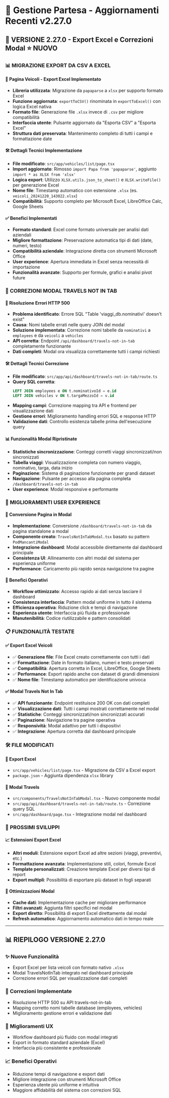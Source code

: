 # 🚚 Gestione Partesa - Aggiornamenti Recenti v2.27.0

## 🚀 **VERSIONE 2.27.0** - Export Excel e Correzioni Modal ⭐ **NUOVO**

### 📊 **MIGRAZIONE EXPORT DA CSV A EXCEL**

#### 🎯 **Pagina Veicoli - Export Excel Implementato**
- **Libreria utilizzata**: Migrazione da `papaparse` a `xlsx` per supporto formato Excel
- **Funzione aggiornata**: `exportToCSV()` rinominata in `exportToExcel()` con logica Excel nativa
- **Formato file**: Generazione file `.xlsx` invece di `.csv` per migliore compatibilità
- **Interfaccia utente**: Pulsante aggiornato da "Esporta CSV" a "Esporta Excel"
- **Struttura dati preservata**: Mantenimento completo di tutti i campi e formattazione date

#### 🛠️ **Dettagli Tecnici Implementazione**
- **File modificato**: `src/app/vehicles/list/page.tsx`
- **Import aggiornato**: Rimosso `import Papa from 'papaparse'`, aggiunto `import * as XLSX from 'xlsx'`
- **Logica export**: Utilizzo `XLSX.utils.json_to_sheet()` e `XLSX.writeFile()` per generazione Excel
- **Nome file**: Timestamp automatico con estensione `.xlsx` (es. `veicoli_20241220_143022.xlsx`)
- **Compatibilità**: Supporto completo per Microsoft Excel, LibreOffice Calc, Google Sheets

#### ✅ **Benefici Implementati**
- **Formato standard**: Excel come formato universale per analisi dati aziendali
- **Migliore formattazione**: Preservazione automatica tipi di dati (date, numeri, testo)
- **Compatibilità aziendale**: Integrazione diretta con strumenti Microsoft Office
- **User experience**: Apertura immediata in Excel senza necessità di importazione
- **Funzionalità avanzate**: Supporto per formule, grafici e analisi pivot future

### 🔧 **CORREZIONI MODAL TRAVELS NOT IN TAB**

#### 🎯 **Risoluzione Errori HTTP 500**
- **Problema identificato**: Errore SQL "Table 'viaggi_db.nominativi' doesn't exist"
- **Causa**: Nomi tabelle errati nelle query JOIN del modal
- **Soluzione implementata**: Correzione nomi tabelle da `nominativi` a `employees` e da `veicoli` a `vehicles`
- **API corretta**: Endpoint `/api/dashboard/travels-not-in-tab` completamente funzionante
- **Dati completi**: Modal ora visualizza correttamente tutti i campi richiesti

#### 🛠️ **Dettagli Tecnici Correzione**
- **File modificato**: `src/app/api/dashboard/travels-not-in-tab/route.ts`
- **Query SQL corretta**: 
  ```sql
  LEFT JOIN employees e ON t.nominativoId = e.id
  LEFT JOIN vehicles v ON t.targaMezzoId = v.id
  ```
- **Mapping campi**: Correzione mapping tra API e frontend per visualizzazione dati
- **Gestione errori**: Miglioramento handling errori SQL e response HTTP
- **Validazione dati**: Controllo esistenza tabelle prima dell'esecuzione query

#### 📊 **Funzionalità Modal Ripristinate**
- **Statistiche sincronizzazione**: Conteggi corretti viaggi sincronizzati/non sincronizzati
- **Tabella viaggi**: Visualizzazione completa con numero viaggio, nominativo, targa, data inizio
- **Paginazione**: Sistema di paginazione funzionante per grandi dataset
- **Navigazione**: Pulsante per accesso alla pagina completa `/dashboard/travels-not-in-tab`
- **User experience**: Modal responsive e performante

### 🎨 **MIGLIORAMENTI USER EXPERIENCE**

#### 🔄 **Conversione Pagina in Modal**
- **Implementazione**: Conversione `/dashboard/travels-not-in-tab` da pagina standalone a modal
- **Componente creato**: `TravelsNotInTabModal.tsx` basato su pattern `PodMancantiModal`
- **Integrazione dashboard**: Modal accessibile direttamente dal dashboard principale
- **Consistenza UI**: Allineamento con altri modal del sistema per esperienza uniforme
- **Performance**: Caricamento più rapido senza navigazione tra pagine

#### 🎯 **Benefici Operativi**
- **Workflow ottimizzato**: Accesso rapido ai dati senza lasciare il dashboard
- **Consistenza interfaccia**: Pattern modal uniforme in tutto il sistema
- **Efficienza operativa**: Riduzione click e tempi di navigazione
- **Esperienza utente**: Interfaccia più fluida e professionale
- **Manutenibilità**: Codice riutilizzabile e pattern consolidati

### 📋 **FUNZIONALITÀ TESTATE**

#### ✅ **Export Excel Veicoli**
- ✅ **Generazione file**: File Excel creato correttamente con tutti i dati
- ✅ **Formattazione**: Date in formato italiano, numeri e testo preservati
- ✅ **Compatibilità**: Apertura corretta in Excel, LibreOffice, Google Sheets
- ✅ **Performance**: Export rapido anche con dataset di grandi dimensioni
- ✅ **Nome file**: Timestamp automatico per identificazione univoca

#### ✅ **Modal Travels Not In Tab**
- ✅ **API funzionante**: Endpoint restituisce 200 OK con dati completi
- ✅ **Visualizzazione dati**: Tutti i campi mostrati correttamente nel modal
- ✅ **Statistiche**: Conteggi sincronizzati/non sincronizzati accurati
- ✅ **Paginazione**: Navigazione tra pagine operativa
- ✅ **Responsività**: Modal adattivo per tutti i dispositivi
- ✅ **Integrazione**: Apertura corretta dal dashboard principale

### 🛠️ **FILE MODIFICATI**

#### 📁 **Export Excel**
- `src/app/vehicles/list/page.tsx` - Migrazione da CSV a Excel export
- `package.json` - Aggiunta dipendenza `xlsx` library

#### 📁 **Modal Travels**
- `src/components/TravelsNotInTabModal.tsx` - Nuovo componente modal
- `src/app/api/dashboard/travels-not-in-tab/route.ts` - Correzione query SQL
- `src/app/dashboard/page.tsx` - Integrazione modal nel dashboard

### 🔮 **PROSSIMI SVILUPPI**

#### 📈 **Estensioni Export Excel**
- **Altri moduli**: Estensione export Excel ad altre sezioni (viaggi, preventivi, etc.)
- **Formattazione avanzata**: Implementazione stili, colori, formule Excel
- **Template personalizzati**: Creazione template Excel per diversi tipi di report
- **Export multipli**: Possibilità di esportare più dataset in fogli separati

#### 🔧 **Ottimizzazioni Modal**
- **Cache dati**: Implementazione cache per migliorare performance
- **Filtri avanzati**: Aggiunta filtri specifici nel modal
- **Export diretto**: Possibilità di export Excel direttamente dal modal
- **Refresh automatico**: Aggiornamento automatico dati in tempo reale

---

## 📊 **RIEPILOGO VERSIONE 2.27.0**

### ✨ **Nuove Funzionalità**
- Export Excel per lista veicoli con formato nativo `.xlsx`
- Modal TravelsNotInTab integrato nel dashboard principale
- Correzione errori SQL per visualizzazione dati completi

### 🔧 **Correzioni Implementate**
- Risoluzione HTTP 500 su API travels-not-in-tab
- Mapping corretto nomi tabelle database (employees, vehicles)
- Miglioramento gestione errori e validazione dati

### 🎯 **Miglioramenti UX**
- Workflow dashboard più fluido con modal integrati
- Export in formato standard aziendale (Excel)
- Interfaccia più consistente e professionale

### 📈 **Benefici Operativi**
- Riduzione tempi di navigazione e export dati
- Migliore integrazione con strumenti Microsoft Office
- Esperienza utente più uniforme e intuitiva
- Maggiore affidabilità del sistema con correzioni SQL